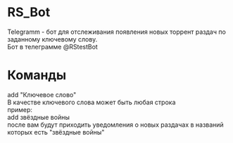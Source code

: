 # RS_Bot
Telegramm - бот для отслеживания появления новых торрент раздач по заданному ключевому слову.  
Бот в телеграмме @RStestBot  
# Команды
add "Ключевое слово"  
В качестве ключевого слова может быть любая строка  
пример:  
add звёздные войны  
после вам будут приходить уведомления о новых раздачах в названий которых есть "звёздные войны"  
